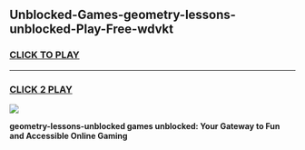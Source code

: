 
## Unblocked-Games-geometry-lessons-unblocked-Play-Free-wdvkt
<h3>
<a href="https://premium76.site?title=geometry-lessons-unblocked&ref=18A1">CLICK TO PLAY</a></h3>
<hr>

<h3>
<a href="https://premium76.site?title=geometry-lessons-unblocked&ref=18A1">CLICK 2 PLAY</a>
  
</h3>

<a href="https://premium76.site?title=geometry-lessons-unblocked&ref=18A1"><img src="https://clearcache.store/games.png"></a>


**geometry-lessons-unblocked games unblocked: Your Gateway to Fun and Accessible Online Gaming**
